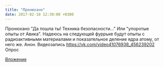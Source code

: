 ```yaml
---
title: "Пронюхано"
date: 2017-02-10 12:39:00 +0300
---
```


Пронюхано
"Да пошла ты! Техника безопасности..."
Или "упоротые опыты от Авика".
Надеюсь на следующей фуррьке будут опыты с радиоактивными материалами и показательное деление ядра атому, от него же.
Анон.
Видеозапись
https://vk.com/video41076938_456239202
Опрос

[Вложение](https://vk.com/video41076938_456239202)
